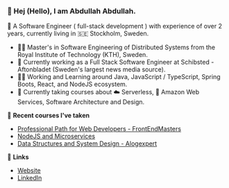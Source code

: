 ### 👋 Hej (Hello), I am Abdullah Abdullah.

🌱 A Software Engineer ( full-stack development ) with experience of over 2 years, currently living in 🇸🇪 Stockholm, Sweden.

- 🧑‍🎓 Master's in Software Engineering of Distributed Systems from the Royal Institute of Technology (KTH), Sweden.
- 🔭 Currently working as a Full Stack Software Engineer at Schibsted - Aftonbladet (Sweden's largest news media source).
- 👨‍💻️ Working and Learning around Java, JavaScript / TypeScript, Spring Boots, React, and NodeJS ecosystem.
- 🌱 Currently taking courses about ☁️ Serverless, 🔶 Amazon Web Services, Software Architecture and Design.


🌱 **Recent courses I've taken**
- [Professional Path for Web Developers - FrontEndMasters](https://frontendmasters.com/learn/professional/)
- [NodeJS and Microservices](https://www.udemy.com/course/microservices-with-node-js-and-react/)
- [Data Structures and System Design - Alogexpert](https://algoexpert.io/)

🔗 **Links**
- [Website](https://abdullah1428.github.io/abdullah/index.html)
- [LinkedIn](https://www.linkedin.com/in/abdullahcse/)
